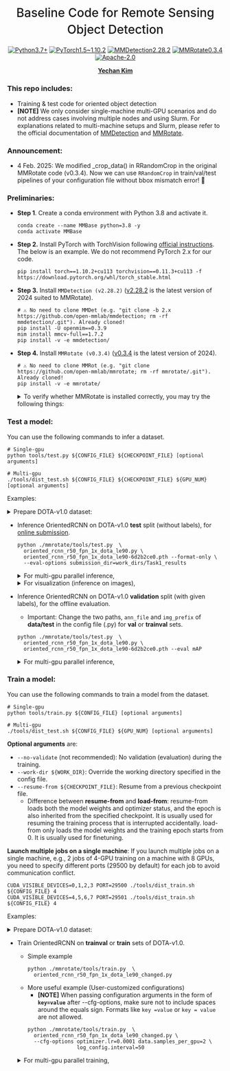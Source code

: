 <h1 align="center" style="font-weight: 500; line-height: 1.4;">
  Baseline Code for Remote Sensing Object Detection
</h1>

<p align="center">
  <a href="#"><img alt="Python3.7+" src="https://img.shields.io/badge/Python-3.7+-blue?logo=python&logoColor=white"></a>
  <a href="#"><img alt="PyTorch1.5~1.10.2" src="https://img.shields.io/badge/PyTorch-≥1.5, ≤1.10-orange?logo=pytorch&logoColor=white"></a>
  <a href="#"><img alt="MMDetection2.28.2" src="https://img.shields.io/badge/MMDetection-2.28.2-red?logo=mmlab&logoColor=white"></a>
  <a href="#"><img alt="MMRotate0.3.4" src="https://img.shields.io/badge/MMRotate-0.3.4-hotpink?logo=mmlab&logoColor=white"></a>
  <a href="#"><img alt="Apache-2.0" src="https://img.shields.io/badge/License-Apache 2.0-green?logo=Apache"></a>
</p>

<p align="center">
  <b><a href="https://github.com/unique-chan">Yechan Kim</a></b> 
</p>

### This repo includes:
* Training & test code for oriented object detection
* **[NOTE]** We only consider single-machine multi-GPU scenarios and do not address cases involving multiple nodes and using Slurm. For explanations related to multi-machine setups and Slurm, please refer to the official documentation of [MMDetection](https://mmdetection.readthedocs.io/en/v2.28.2/) and [MMRotate](https://mmrotate.readthedocs.io/en/v0.3.4/).

### Announcement:
* 4 Feb. 2025: We modified _crop_data() in RRandomCrop in the original MMRotate code (v0.3.4). Now we can use `RRandomCrop` in train/val/test pipelines of your configuration file without bbox mismatch error! 👏

### Preliminaries:


* **Step 1**. Create a conda environment with Python 3.8 and activate it.
    ~~~shell
    conda create --name MMBase python=3.8 -y
    conda activate MMBase
    ~~~

* **Step 2.** Install PyTorch with TorchVision following [official instructions](https://pytorch.org/get-started/locally/). The below is an example. We do not recommend PyTorch 2.x for our code.
    ~~~shell
    pip install torch==1.10.2+cu113 torchvision==0.11.3+cu113 -f https://download.pytorch.org/whl/torch_stable.html  
    ~~~

* **Step 3.** Install `MMDetection (v2.28.2)` ([v2.28.2](https://mmdetection.readthedocs.io/en/v2.28.2/) is the latest version of 2024 suited to MMRotate).
    ~~~shell
    # ⚠️ No need to clone MMDet (e.g. "git clone -b 2.x https://github.com/open-mmlab/mmdetection; rm -rf mmdetection/.git"). Already cloned! 
    pip install -U openmim==0.3.9
    mim install mmcv-full==1.7.2
    pip install -v -e mmdetection/
    ~~~

* **Step 4.** Install `MMRotate (v0.3.4)` ([v0.3.4](https://mmrotate.readthedocs.io/en/v0.3.4/) is the latest version of 2024). 
    ~~~shell
    # ⚠️ No need to clone MMRot (e.g. "git clone https://github.com/open-mmlab/mmrotate; rm -rf mmrotate/.git"). Already cloned!
    pip install -v -e mmrotate/
    ~~~

    <details>
      <summary> To verify whether MMRotate is installed correctly, you may try the following things: </summary>
    
    * Download config and checkpoint files.
        ~~~shell
        mim download mmrotate --config oriented_rcnn_r50_fpn_1x_dota_le90 --dest .
        ~~~
    * Verify the inference demo.
        ~~~shell
        python mmrotate/demo/image_demo.py \
        mmrotate/demo/demo.jpg oriented_rcnn_r50_fpn_1x_dota_le90.py \
        oriented_rcnn_r50_fpn_1x_dota_le90-6d2b2ce0.pth --out-file result.jpg
        ~~~
    * If **result.jpg** is generated correctly, it means that the environment is set up properly.
    </details>

### Test a model:
You can use the following commands to infer a dataset.
~~~shell
# Single-gpu
python tools/test.py ${CONFIG_FILE} ${CHECKPOINT_FILE} [optional arguments]

# Multi-gpu
./tools/dist_test.sh ${CONFIG_FILE} ${CHECKPOINT_FILE} ${GPU_NUM} [optional arguments]
~~~

Examples:
<details>
  <summary> Prepare DOTA-v1.0 dataset: </summary>

  * Go to the [official site](https://captain-whu.github.io/DOTA/dataset.html) and download training, validation, test sets (via GoogleDrive). 
  * Create a directory named `data` under **MMDetRotBase2024** and a directory named `DOTA` under **data**.
  * Move `train`, `val`, `test` directories into `data/DOTA`.
  * Run the following code to unzip compressed images and labels in each subdirectory. (Tip: For DOTA-v1.5, unzip **labelTxt-v1.5** instead for all splits!)
    ~~~shell
    # For train,
    cd data/DOTA/train/images
    unzip part1.zip -d temp1; mv temp1/images/* .
    unzip part2.zip -d temp2; mv temp2/images/* .
    unzip part3.zip -d temp3; mv temp3/images/* .
    rm -rf 1 temp1 temp2 temp3 part1.zip part2.zip part3.zip
    cd ..
    mkdir labelTxt
    unzip labelTxt-v1.0/labelTxt.zip -d labelTxt
    cd ../../..
    ~~~
    
    ~~~shell
    # For val,
    cd data/DOTA/val/images
    unzip part1.zip -d temp1; mv temp1/images/* .
    rm -rf temp1 part1.zip
    cd ..
    mkdir labelTxt
    unzip labelTxt-v1.0/labelTxt.zip -d labelTxt
    cd ../../..
    ~~~
    
    ~~~shell
    # For test,
    cd data/DOTA/test
    mkdir images
    unzip part1.zip -d temp1; mv temp1/images/* images/.
    unzip part2.zip -d temp2; mv temp2/images/* images/.
    rm -rf temp1 temp2 part1.zip part2.zip
    cd ../../..
    ~~~

  * Then, run the following codes to crop the images into 1024x1024 patches with an overlap of 200:
    ~~~shell
    pip install shapely
    ~~~

    ~~~shell
    python mmrotate/tools/data/dota/split/img_split.py --base-json \
      mmrotate/tools/data/dota/split/split_configs/ss_trainval.json
    ~~~ 
    ~~~shell
    python mmrotate/tools/data/dota/split/img_split.py --base-json \
      mmrotate/tools/data/dota/split/split_configs/ss_test.json
    ~~~ 
    
    ~~~shell
    mv data/split_ss_dota data/split_1024_dota1_0
    ~~~
    
</details>

* Inference OrientedRCNN on DOTA-v1.0 **test** split (without labels), for [online submission](https://captain-whu.github.io/DOTA/evaluation.html).
    ~~~shell
    python ./mmrotate/tools/test.py  \
      oriented_rcnn_r50_fpn_1x_dota_le90.py \
      oriented_rcnn_r50_fpn_1x_dota_le90-6d2b2ce0.pth --format-only \
      --eval-options submission_dir=work_dirs/Task1_results 
    ~~~
  <details>
      <summary> For multi-gpu parallel inference, </summary>
  
  ~~~shell
  mmrotate/tools/dist_test.sh  \
    oriented_rcnn_r50_fpn_1x_dota_le90.py \
    oriented_rcnn_r50_fpn_1x_dota_le90-6d2b2ce0.pth 1 --format-only \
    --eval-options submission_dir=work_dirs/Task1_results
  ~~~
    </details>

  <details>
      <summary> For visualization (inference on images), </summary>
  
  ~~~shell
  python ./mmrotate/tools/test.py \
    oriented_rcnn_r50_fpn_1x_dota_le90.py \
    oriented_rcnn_r50_fpn_1x_dota_le90-6d2b2ce0.pth \
    --show-dir work_dirs/vis
  ~~~
    </details>

* Inference OrientedRCNN on DOTA-v1.0 **validation** split (with given labels), for the offline evaluation.
  * Important: Change the two paths, `ann_file` and `img_prefix` of **data/test** in the config file (.py) for **val** or **trainval** sets.
   ~~~shell
   python ./mmrotate/tools/test.py  \
     oriented_rcnn_r50_fpn_1x_dota_le90.py \
     oriented_rcnn_r50_fpn_1x_dota_le90-6d2b2ce0.pth --eval mAP
   ~~~
  <details>
      <summary> For multi-gpu parallel inference, </summary>
  
  ~~~shell
  mmrotate/tools/dist_test.sh  \
    oriented_rcnn_r50_fpn_1x_dota_le90.py \
    oriented_rcnn_r50_fpn_1x_dota_le90-6d2b2ce0.pth 1 --eval mAP
  ~~~
    </details>



### Train a model:
You can use the following commands to train a model from the dataset.
~~~shell
# Single-gpu
python tools/train.py ${CONFIG_FILE} [optional arguments]

# Multi-gpu
./tools/dist_test.sh ${CONFIG_FILE} ${GPU_NUM} [optional arguments]
~~~

**Optional arguments** are:
* `--no-validate` (not recommended): No validation (evaluation) during the training.
* `--work-dir ${WORK_DIR}`: Override the working directory specified in the config file.
* `--resume-from ${CHECKPOINT_FILE}`: Resume from a previous checkpoint file.
  * Difference between **resume-from** and **load-from**: resume-from loads both the model weights and optimizer status, and the epoch is also inherited from the specified checkpoint. It is usually used for resuming the training process that is interrupted accidentally. load-from only loads the model weights and the training epoch starts from 0. It is usually used for finetuning.

**Launch multiple jobs on a single machine**: If you launch multiple jobs on a single machine, e.g., 2 jobs of 4-GPU training on a machine with 8 GPUs, you need to specify different ports (29500 by default) for each job to avoid communication conflict.
~~~shell
CUDA_VISIBLE_DEVICES=0,1,2,3 PORT=29500 ./tools/dist_train.sh ${CONFIG_FILE} 4
CUDA_VISIBLE_DEVICES=4,5,6,7 PORT=29501 ./tools/dist_train.sh ${CONFIG_FILE} 4
~~~

Examples:
<details>
  <summary> Prepare DOTA-v1.0 dataset: </summary>

  * Go to the [official site](https://captain-whu.github.io/DOTA/dataset.html) and download training, validation, test sets (via GoogleDrive). 
  * Create a directory named `data` under **MMDetRotBase2024** and a directory named `DOTA` under **data**.
  * Move `train`, `val`, `test` directories into `data/DOTA`.
  * Run the following code to unzip compressed images and labels in each subdirectory. (Tip: For DOTA-v1.5, unzip **labelTxt-v1.5** instead for all splits!)
    ~~~shell
    # For train,
    cd data/DOTA/train/images
    unzip part1.zip -d temp1; mv temp1/images/* .
    unzip part2.zip -d temp2; mv temp2/images/* .
    unzip part3.zip -d temp3; mv temp3/images/* .
    rm -rf 1 temp1 temp2 temp3 part1.zip part2.zip part3.zip
    cd ..
    mkdir labelTxt
    unzip labelTxt-v1.0/labelTxt.zip -d labelTxt
    cd ../../..
    ~~~
    
    ~~~shell
    # For val,
    cd data/DOTA/val/images
    unzip part1.zip -d temp1; mv temp1/images/* .
    rm -rf temp1 part1.zip
    cd ..
    mkdir labelTxt
    unzip labelTxt-v1.0/labelTxt.zip -d labelTxt
    cd ../../..
    ~~~
    
    ~~~shell
    # For test,
    cd data/DOTA/test
    mkdir images
    unzip part1.zip -d temp1; mv temp1/images/* images/.
    unzip part2.zip -d temp2; mv temp2/images/* images/.
    rm -rf temp1 temp2 part1.zip part2.zip
    cd ../../..
    ~~~

  * Then, run the following codes to crop the images into 1024x1024 patches with an overlap of 200:
    ~~~shell
    pip install shapely
    ~~~

    ~~~shell
    python mmrotate/tools/data/dota/split/img_split.py --base-json \
      mmrotate/tools/data/dota/split/split_configs/ss_trainval.json
    ~~~ 
    ~~~shell
    python mmrotate/tools/data/dota/split/img_split.py --base-json \
      mmrotate/tools/data/dota/split/split_configs/ss_test.json
    ~~~ 
    
    ~~~shell
    mv data/split_ss_dota data/split_1024_dota1_0
    ~~~
    
</details>


* Train OrientedRCNN on **trainval** or **train** sets of DOTA-v1.0.
   * Simple example 
        ~~~shell
        python ./mmrotate/tools/train.py  \
          oriented_rcnn_r50_fpn_1x_dota_le90_changed.py 
        ~~~
   * More useful example (User-customized configurations)
     * **[NOTE]** When passing configuration arguments in the form of **`key=value`** after --cfg-options, make sure not to include spaces around the equals sign. Formats like `key =value` or `key = value` are not allowed.
     ~~~shell
     python ./mmrotate/tools/train.py  \
       oriented_rcnn_r50_fpn_1x_dota_le90_changed.py \
       --cfg-options optimizer.lr=0.0001 data.samples_per_gpu=2 \
                     log_config.interval=50 
     ~~~
  <details>
      <summary> For multi-gpu parallel training, </summary>
  
  ~~~shell
  mmrotate/tools/dist_train.sh  \
    oriented_rcnn_r50_fpn_1x_dota_le90.py 1 
  ~~~
    </details>
